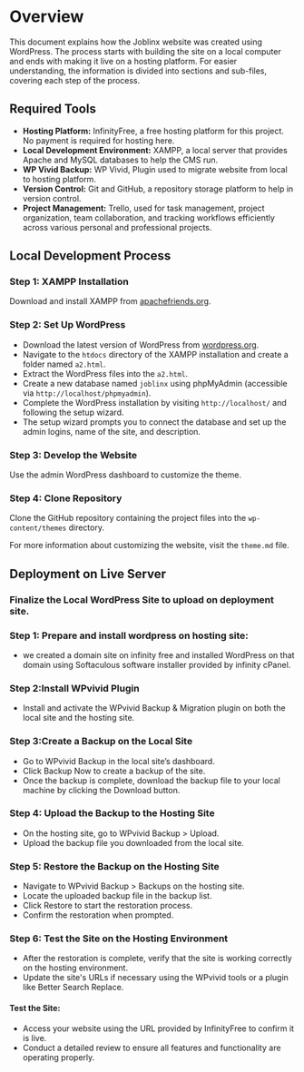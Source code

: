 # Overview
This document explains how the Joblinx website was created using WordPress. The process starts with building the site on a local computer and ends with making it live on a hosting platform. For easier understanding, the information is divided into sections and sub-files, covering each step of the process.

## Required Tools
- **Hosting Platform:** InfinityFree, a free hosting platform for this project. No payment is required for hosting here.
- **Local Development Environment:** XAMPP, a local server that provides Apache and MySQL databases to help the CMS run.
- **WP Vivid Backup:** WP Vivid, Plugin used to migrate website from local to hosting platform.
- **Version Control:** Git and GitHub, a repository storage platform to help in version control.
- **Project Management:** Trello, used for task management, project organization, team collaboration, and tracking workflows 				efficiently across various personal and professional projects.

## Local Development Process

### Step 1: XAMPP Installation
Download and install XAMPP from [apachefriends.org](https://www.apachefriends.org/).

### Step 2: Set Up WordPress
- Download the latest version of WordPress from [wordpress.org](https://wordpress.org/).
- Navigate to the `htdocs` directory of the XAMPP installation and create a folder named `a2.html`.
- Extract the WordPress files into the `a2.html`.
- Create a new database named `joblinx` using phpMyAdmin (accessible via `http://localhost/phpmyadmin`).
- Complete the WordPress installation by visiting `http://localhost/` and following the setup wizard.
- The setup wizard prompts you to connect the database and set up the admin logins, name of the site, and description.

### Step 3: Develop the Website
Use the admin WordPress dashboard to customize the theme.

### Step 4: Clone Repository
Clone the GitHub repository containing the project files into the `wp-content/themes` directory.

For more information about customizing the website, visit the `theme.md` file.

## Deployment on Live Server

### Finalize the Local WordPress Site to upload on deployment site.

### Step 1: Prepare and install wordpress on hosting site: 
- we created a domain site on infinity free and installed WordPress on that domain using Softaculous software installer provided by 	infinity cPanel.

### Step 2:Install WPvivid Plugin
- Install and activate the WPvivid Backup & Migration plugin on both the local site and the hosting site.

### Step 3:Create a Backup on the Local Site
- Go to WPvivid Backup in the local site’s dashboard.
- Click Backup Now to create a backup of the site.
- Once the backup is complete, download the backup file to your local machine by clicking the Download button.

### Step 4: Upload the Backup to the Hosting Site
- On the hosting site, go to WPvivid Backup > Upload.
- Upload the backup file you downloaded from the local site.

### Step 5: Restore the Backup on the Hosting Site
- Navigate to WPvivid Backup > Backups on the hosting site.
- Locate the uploaded backup file in the backup list.
- Click Restore to start the restoration process.
- Confirm the restoration when prompted.

### Step 6: Test the Site on the Hosting Environment
- After the restoration is complete, verify that the site is working correctly on the hosting environment.
- Update the site's URLs if necessary using the WPvivid tools or a plugin like Better Search Replace.

#### Test the Site:
- Access your website using the URL provided by InfinityFree to confirm it is live.  
- Conduct a detailed review to ensure all features and functionality are operating properly.
